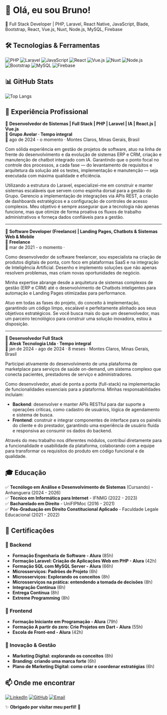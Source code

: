# 👋 Olá, eu sou Bruno!

🚀 Full Stack Developer | PHP, Laravel, React Native, JavaScript, Blade, Bootstrap, React, Vue.js, Nuxt, Node.js, MySQL, Firebase

## 🛠️ Tecnologias & Ferramentas

![PHP](https://img.shields.io/badge/PHP-777BB4?style=for-the-badge&logo=php&logoColor=white&border_radius=50)
![Laravel](https://img.shields.io/badge/Laravel-FF2D20?style=for-the-badge&logo=laravel&logoColor=white&border_radius=50)
![JavaScript](https://img.shields.io/badge/JavaScript-F7DF1E?style=for-the-badge&logo=javascript&logoColor=black&border_radius=50)
![React](https://img.shields.io/badge/React-61DAFB?style=for-the-badge&logo=react&logoColor=black&border_radius=50)
![Vue.js](https://img.shields.io/badge/Vue.js-4FC08D?style=for-the-badge&logo=vuedotjs&logoColor=white&border_radius=50)
![Nuxt](https://img.shields.io/badge/Nuxt-00DC82?style=for-the-badge&logo=nuxt.js&logoColor=white&border_radius=50)
![Node.js](https://img.shields.io/badge/Node.js-339933?style=for-the-badge&logo=node.js&logoColor=white&border_radius=50)
![Bootstrap](https://img.shields.io/badge/Bootstrap-7952B3?style=for-the-badge&logo=bootstrap&logoColor=white&border_radius=50)
![MySQL](https://img.shields.io/badge/MySQL-4479A1?style=for-the-badge&logo=mysql&logoColor=white&border_radius=50)
![Firebase](https://img.shields.io/badge/Firebase-FFCA28?style=for-the-badge&logo=firebase&logoColor=black&border_radius=50)

## 📊 GitHub Stats

![Top Langs](https://github-readme-stats.vercel.app/api/top-langs/?username=brnofreire&layout=compact&theme=dracula)

## 💼 Experiência Profissional

🔹 **Desenvolvedor de Sistemas | Full Stack | PHP | Laravel | IA | React.js | Vue.js**  
📍 **Grupo Avelar · Tempo integral**  
📅 ago de 2024 - o momento · Montes Claros, Minas Gerais, Brasil  

Com sólida experiência em gestão de projetos de software, atuo na linha de frente do desenvolvimento e da evolução de sistemas ERP e CRM, criação e manutenção de chatbot integrado com IA. Garantindo que o ponto focal no controle dos processos, a cada fase — do levantamento de requisitos e arquitetura da solução até os testes, implementação e manutenção — seja executada com máxima qualidade e eficiência.  

Utilizando a estrutura do Laravel, especializei-me em construir e manter sistemas escaláveis que servem como espinha dorsal para a gestão do Grupo. Gerencio a implementação de integrações via APIs REST, a criação de dashboards estratégicos e a configuração de controles de acesso complexos. Meu objetivo é sempre assegurar que a tecnologia não apenas funcione, mas que otimize de forma proativa os fluxos de trabalho administrativos e forneça dados confiáveis para a gestão.  

---

🔹 **Software Developer (Freelance) | Landing Pages, Chatbots & Sistemas Web & Mobile**  
📍 **Freelance**  
📅 mar de 2021 - o momento ·  

Como desenvolvedor de software freelancer, sou especialista na criação de produtos digitais de ponta, com foco em plataformas SaaS e na integração de Inteligência Artificial. Desenho e implemento soluções que não apenas resolvem problemas, mas criam novas oportunidades de negócio.  

Minha expertise abrange desde a arquitetura de sistemas complexos de gestão (ERP e CRM) até o desenvolvimento de Chatbots inteligentes para automação e Landing Pages otimizadas para performance.  

Atuo em todas as fases do projeto, do conceito à implementação, garantindo um código limpo, escalável e perfeitamente alinhado aos seus objetivos estratégicos. Se você busca mais do que um desenvolvedor, mas um parceiro tecnológico para construir uma solução inovadora, estou à disposição.  

---

🔹 **Desenvolvedor Full Stack**  
📍 **Alesk Tecnologia Ltda · Tempo integral**  
📅 jan de 2024 - ago de 2024 · 8 meses · Montes Claros, Minas Gerais, Brasil  

Participei ativamente do desenvolvimento de uma plataforma de marketplace para serviços de saúde on-demand, um sistema complexo que conecta pacientes, prestadores de serviço e administradores.  

Como desenvolvedor, atuei de ponta a ponta (full-stack) na implementação de funcionalidades essenciais para a plataforma. Minhas responsabilidades incluíam:  

- **Backend**: desenvolver e manter APIs RESTful para dar suporte a operações críticas, como cadastro de usuários, lógica de agendamento e sistema de busca.  
- **Frontend**: construir e integrar componentes de interface para os painéis do cliente e do prestador, garantindo uma experiência de usuário fluida e responsiva ao consumir os dados do backend.  

Através do meu trabalho nos diferentes módulos, contribuí diretamente para a funcionalidade e usabilidade da plataforma, colaborando com a equipe para transformar os requisitos do produto em código funcional e de qualidade.  

## 🎓 Educação

✅ **Tecnólogo em Análise e Desenvolvimento de Sistemas** (Cursando) - Anhanguera (2024 - 2026)  
✅ **Técnico em Informática para Internet** - IFNMG (2022 - 2023)  
✅ **Bacharelado em Direito** - UniFIPMoc (2016 - 2021)  
✅ **Pós-Graduação em Direito Constitucional Aplicado** - Faculdade Legale Educacional (2021 - 2022)  

## 📜 Certificações

### 🔹 Backend
- **Formação Engenharia de Software - Alura** (85h)  
- **Formação Laravel: Criação de Aplicações Web em PHP - Alura** (42h)   
- **Formação SQL com MySQL Server - Alura** (66h)  
- **Microsserviços: Padrões de Projeto** (6h)  
- **Microsserviços: Explorando os conceitos** (8h)  
- **Microsserviços na prática: entendendo a tomada de decisões** (8h)  
- **Integração Contínua** (6h)  
- **Entrega Contínua** (8h)  
- **Extreme Programming** (8h)  

### 🔹 Frontend
- **Formação Iniciante em Programação - Alura** (79h)  
- **Formação A partir do zero: Crie Projetos em Dart - Alura** (55h)  
- **Escola de Front-end - Alura** (42h)    

### 🔹 Inovação & Gestão
- **Marketing Digital: explorando os conceitos** (8h)  
- **Branding: criando uma marca forte** (6h)  
- **Plano de Marketing Digital: como criar e coordenar estratégias** (6h)  

## 📫 Onde me encontrar

[![LinkedIn](https://img.shields.io/badge/LinkedIn-0077B5?style=for-the-badge&logo=linkedin&logoColor=white)](https://linkedin.com/in/brnofreire)
[![GitHub](https://img.shields.io/badge/GitHub-181717?style=for-the-badge&logo=github&logoColor=white)](https://github.com/brnofreire)
[![Email](https://img.shields.io/badge/Email-D14836?style=for-the-badge&logo=gmail&logoColor=white)](mailto:brnofreire@gmail.com)  

✨ **Obrigado por visitar meu perfil!** 🚀
